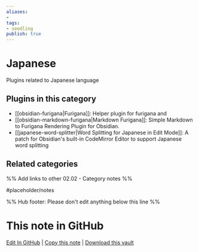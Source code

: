 ```yaml
---
aliases:
- 
tags: 
- seedling 
publish: true
---
```



# Japanese

Plugins related to Japanese language

## Plugins in this category

- [[obsidian-furigana|Furigana]]: Helper plugin for furigana and <ruby>
- [[obsidian-markdown-furigana|Markdown Furigana]]: Simple Markdown to Furigana Rendering Plugin for Obsidian.
- [[japanese-word-splitter|Word Splitting for Japanese in Edit Mode]]: A patch for Obsidian's built-in CodeMirror Editor to support Japanese word splitting

## Related categories

%% Add links to other 02.02 - Category notes %%

#placeholder/notes

%% Hub footer: Please don't edit anything below this line %%

# This note in GitHub

<span class="git-footer">[Edit In GitHub](https://github.dev/obsidian-community/obsidian-hub/blob/main/02%20-%20Community%20Expansions/02.01%20Plugins%20by%20Category/Japanese%20Language%20Plugins.md "git-hub-edit-note") | [Copy this note](https://raw.githubusercontent.com/obsidian-community/obsidian-hub/main/02%20-%20Community%20Expansions/02.01%20Plugins%20by%20Category/Japanese%20Language%20Plugins.md "git-hub-copy-note") | [Download this vault](https://github.com/obsidian-community/obsidian-hub/archive/refs/heads/main.zip "git-hub-download-vault") </span>
